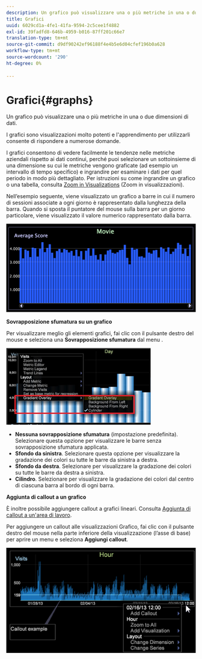 ```yaml
---
description: Un grafico può visualizzare una o più metriche in una o due dimensioni di dati.
title: Grafici
uuid: 6029cd1a-4fe1-41fa-9594-2c5cee1f4882
exl-id: 39fadfd8-646b-4959-b016-87ff201c66e7
translation-type: tm+mt
source-git-commit: d9df90242ef96188f4e4b5e6d04cfef196b0a628
workflow-type: tm+mt
source-wordcount: '290'
ht-degree: 0%

---
```


# Grafici{#graphs}

Un grafico può visualizzare una o più metriche in una o due dimensioni di dati.

I grafici sono visualizzazioni molto potenti e l&#39;apprendimento per utilizzarli consente di rispondere a numerose domande.

I grafici consentono di vedere facilmente le tendenze nelle metriche aziendali rispetto ai dati continui, perché puoi selezionare un sottoinsieme di una dimensione su cui le metriche vengono graficate (ad esempio un intervallo di tempo specifico) e ingrandire per esaminare i dati per quel periodo in modo più dettagliato. Per istruzioni su come ingrandire un grafico o una tabella, consulta [Zoom in Visualizations](../../../../home/c-get-started/c-vis/c-zoom-vis.md#concept-7e33670bb5344f78a316f1a84cc20530) (Zoom in visualizzazioni).

Nell’esempio seguente, viene visualizzato un grafico a barre in cui il numero di sessioni associate a ogni giorno è rappresentato dalla lunghezza della barra. Quando si sposta il puntatore del mouse sulla barra per un giorno particolare, viene visualizzato il valore numerico rappresentato dalla barra.

![](assets/vis_Graph.png)

**Sovrapposizione sfumatura su un grafico**

Per visualizzare meglio gli elementi grafici, fai clic con il pulsante destro del mouse e seleziona una **Sovrapposizione sfumatura** dal menu .

![](assets/6_51_gradient_graph.png)

* **Nessuna sovrapposizione sfumatura**  (impostazione predefinita). Selezionare questa opzione per visualizzare le barre senza sovrapposizione sfumatura applicata.
* **Sfondo da sinistra**. Selezionare questa opzione per visualizzare la gradazione dei colori su tutte le barre da sinistra a destra.
* **Sfondo da destra**. Selezionare per visualizzare la gradazione dei colori su tutte le barre da destra a sinistra.
* **Cilindro**. Selezionare per visualizzare la gradazione dei colori dal centro di ciascuna barra al bordo di ogni barra.

**Aggiunta di callout a un grafico**

È inoltre possibile aggiungere callout a grafici lineari. Consulta [Aggiunta di callout a un&#39;area di lavoro](../../../../home/c-get-started/c-vis/c-call-wkspc.md#concept-212b09e763044d938987b4a9c658adc0).

Per aggiungere un callout alle visualizzazioni Grafico, fai clic con il pulsante destro del mouse nella parte inferiore della visualizzazione (l’asse di base) per aprire un menu e seleziona **Aggiungi callout**.

![](assets/visualization_callout_linegraph.png)
